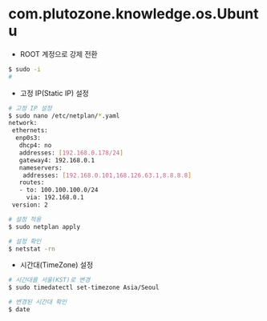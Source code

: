 # com.plutozone.knowledge.os.Ubuntu


- ROOT 계정으로 강제 전환
```bash
$ sudo -i
# 
```

- 고정 IP(Static IP) 설정
```bash
# 고정 IP 설정
$ sudo nano /etc/netplan/*.yaml
network:
 ethernets:
  enp0s3:
   dhcp4: no
   addresses: [192.168.0.178/24]
   gateway4: 192.168.0.1
   nameservers:
    addresses: [192.168.0.101,168.126.63.1,8.8.8.8]
   routes:
   - to: 100.100.100.0/24
     via: 192.168.0.1
 version: 2

# 설정 적용
$ sudo netplan apply

# 설정 확인
$ netstat -rn
```

- 시간대(TimeZone) 설정
```bash
# 시간대를 서울(KST)로 변경
$ sudo timedatectl set-timezone Asia/Seoul

# 변경된 시간대 확인
$ date
```
